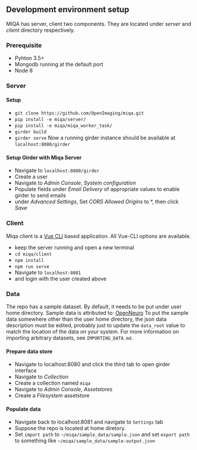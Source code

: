 ## Development environment setup

MIQA has server, client two components. They are located under *server* and *client* directory respectively.

### Prerequisite
* Pyhton 3.5+
* Mongodb running at the default port
* Node 8

### Server

#### Setup
* `git clone https://github.com/OpenImaging/miqa.git`
* `pip install -e miqa/server/`
* `pip install -e miqa/miqa_worker_task/`
* `girder build`
* `girder serve`
Now a running girder instance should be available at `localhost:8080/girder`

#### Setup Girder with Miqa Server
* Navigate to `localhost:8080/girder`
* Create a user
* Navigate to *Admin Console*, *System configuration*
* Populate fields under *Email Delivery* of appropriate values to enable girder to send emails
* under *Advanced Settings*, Set *CORS Allowed Origins* to *, then click *Save*

### Client
Miqa client is a [Vue CLI](https://cli.vuejs.org/) based application. All Vue-CLI options are available.

* keep the server running and open a new terminal
* `cd miqa/client`
* `npm install`
* `npm run serve`
* Navigate to `localhost:8081`
* and login with the user created above

### Data
The repo has a sample dataset. By default, it needs to be put under user home directory.
Sample data is attributed to: [OpenNeuro](https://openneuro.org/datasets/ds000002/versions/00002)
To put the sample data somewhere other than the user home directory, the json
data description must be edited, probably just to update the `data_root` value
to match the location of the data on your system.  For more information on
importing arbitrary datasets, see `IMPORTING_DATA.md`.

#### Prepare data store
* Navigate to localhost:8080 and click the third tab to open girder interface
* Navigate to *Collection*
* Create a collection named `miqa`
* Navigate to *Admin Console*, *Assetstores*
* Create a *Filesystem* assetstore

#### Populate data
* Navigate back to localhost:8081 and navigate to `Settings` tab
* Suppose the repo is located at home diretory.
* Set `import path` to `~/miqa/sample_data/sample.json` and set `export path` to something like `~/miqa/sample_data/sample-output.json`
